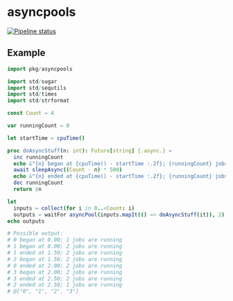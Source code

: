 # asyncpools

[![Pipeline status](https://gitlab.com/z-------------/asyncpools/badges/master/pipeline.svg)](https://gitlab.com/z-------------/asyncpools/pipelines)

## Example

```nim
import pkg/asyncpools

import std/sugar
import std/sequtils
import std/times
import std/strformat

const Count = 4

var runningCount = 0

let startTime = cpuTime()

proc doAsyncStuff(n: int): Future[string] {.async.} =
  inc runningCount
  echo &"{n} began at {cpuTime() - startTime :.2f}; {runningCount} jobs are running"
  await sleepAsync((Count - n) * 500)
  echo &"{n} ended at {cpuTime() - startTime :.2f}; {runningCount} jobs are running"
  dec runningCount
  return $n

let
  inputs = collect(for i in 0..<Count: i)
  outputs = waitFor asyncPool(inputs.mapIt(() => doAsyncStuff(it)), 2)
echo outputs

# Possible output:
# 0 began at 0.00; 1 jobs are running
# 1 began at 0.00; 2 jobs are running
# 1 ended at 1.50; 2 jobs are running
# 2 began at 1.50; 2 jobs are running
# 0 ended at 2.00; 2 jobs are running
# 3 began at 2.00; 2 jobs are running
# 3 ended at 2.50; 2 jobs are running
# 2 ended at 2.50; 1 jobs are running
# @["0", "1", "2", "3"]
```

